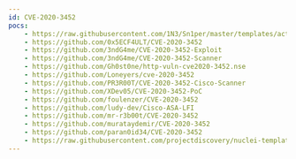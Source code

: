 ```yaml
---
id: CVE-2020-3452
pocs:
    - https://raw.githubusercontent.com/1N3/Sn1per/master/templates/active/CVE-2020-3452_-_Cisco_ASA-FTD_Arbitrary_File_Reading_Vulnerability.sh
    - https://github.com/0x5ECF4ULT/CVE-2020-3452
    - https://github.com/3ndG4me/CVE-2020-3452-Exploit
    - https://github.com/3ndG4me/CVE-2020-3452-Scanner
    - https://github.com/Gh0st0ne/http-vuln-cve2020-3452.nse
    - https://github.com/Loneyers/cve-2020-3452
    - https://github.com/PR3R00T/CVE-2020-3452-Cisco-Scanner
    - https://github.com/XDev05/CVE-2020-3452-PoC
    - https://github.com/foulenzer/CVE-2020-3452
    - https://github.com/ludy-dev/Cisco-ASA-LFI
    - https://github.com/mr-r3b00t/CVE-2020-3452
    - https://github.com/murataydemir/CVE-2020-3452
    - https://github.com/paran0id34/CVE-2020-3452
    - https://raw.githubusercontent.com/projectdiscovery/nuclei-templates/master/cves/CVE-2020-3452.yaml
---
```

